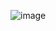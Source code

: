 ![image](https://github.com/SanDevil23/caffeineoverflow/assets/101995802/e28ae124-1342-4ef1-9f15-a221cbd6962e)
